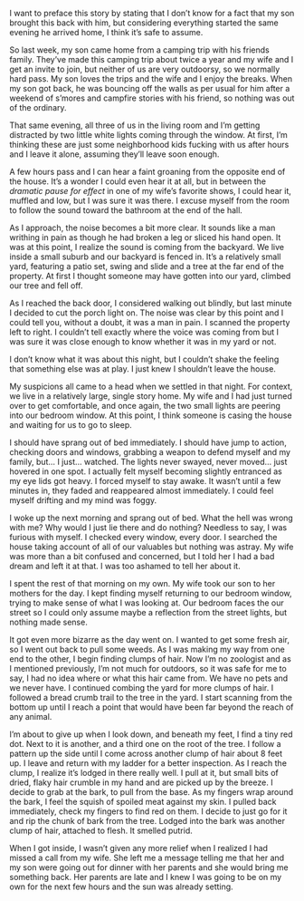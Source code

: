 I want to preface this story by stating that I don’t know for a fact that my son brought this back with him, but considering everything started the same evening he arrived home, I think it’s safe to assume.

So last week, my son came home from a camping trip with his friends family. They’ve made this camping trip about twice a year and my wife and I get an invite to join, but neither of us are very outdoorsy, so we normally hard pass. My son loves the trips and the wife and I enjoy the breaks. When my son got back, he was bouncing off the walls as per usual for him after a weekend of s’mores and campfire stories with his friend, so nothing was out of the ordinary. 

That same evening, all three of us in the living room and I’m getting distracted by two little white lights coming through the window. At first, I’m thinking these are just some neighborhood kids fucking with us after hours and I leave it alone, assuming they’ll leave soon enough. 

A few hours pass and I can hear a faint groaning from the opposite end of the house. It’s a wonder I could even hear it at all, but in between the *dramatic pause for effect* in one of my wife’s favorite shows, I could hear it, muffled and low, but I was sure it was there. I excuse myself from the room to follow the sound toward the bathroom at the end of the hall. 

As I approach, the noise becomes a bit more clear. It sounds like a man writhing in pain as though he had broken a leg or sliced his hand open. It was at this point, I realize the sound is coming from the backyard. We live inside a small suburb and our backyard is fenced in. It’s a relatively small yard, featuring a patio set, swing and slide and a tree at the far end of the property. At first I thought someone may have gotten into our yard, climbed our tree and fell off. 

As I reached the back door, I considered walking out blindly, but last minute I decided to cut the porch light on. The noise was clear by this point and I could tell you, without a doubt, it was a man in pain. I scanned the property left to right. I couldn’t tell exactly where the voice was coming from but I was sure it was close enough to know whether it was in my yard or not.

I don’t know what it was about this night, but I couldn’t shake the feeling that something else was at play. I just knew I shouldn’t leave the house.

My suspicions all came to a head when we settled in that night. For context, we live in a relatively large, single story home. My wife and I had just turned over to get comfortable, and once again, the two small lights are peering into our bedroom window. At this point, I think someone is casing the house and waiting for us to go to sleep.

I should have sprang out of bed immediately. I should have jump to action, checking doors and windows, grabbing a weapon to defend myself and my family, but… I just… watched. The lights never swayed, never moved… just hovered in one spot. I actually felt myself becoming slightly entranced as my eye lids got heavy. I forced myself to stay awake. It wasn’t until a few minutes in, they faded and reappeared almost immediately. I could feel myself drifting and my mind was foggy. 

I woke up the next morning and sprang out of bed. What the hell was wrong with me? Why would I just lie there and do nothing? Needless to say, I was furious with myself. I checked every window, every door. I searched the house taking account of all of our valuables but nothing was astray. My wife was more than a bit confused and concerned, but I told her I had a bad dream and left it at that. I was too ashamed to tell her about it.

I spent the rest of that morning on my own. My wife took our son to her mothers for the day. I kept finding myself returning to our bedroom window, trying to make sense of what I was looking at. Our bedroom faces the our street so I could only assume maybe a reflection from the street lights, but nothing made sense.

It got even more bizarre as the day went on. I wanted to get some fresh air, so I went out back to pull some weeds. As I was making my way from one end to the other, I begin finding clumps of hair. Now I’m no zoologist and as I mentioned previously, I’m not much for outdoors, so it was safe for me to say, I had no idea where or what this hair came from. We have no pets and we never have. I continued combing the yard for more clumps of hair. I followed a bread crumb trail to the tree in the yard. I start scanning from the bottom up until I reach a point that would have been far beyond the reach of any animal. 

I’m about to give up when I look down, and beneath my feet, I find a tiny red dot. Next to it is another, and a third one on the root of the tree. I follow a pattern up the side until I come across another clump of hair about 8 feet up. I leave and return with my ladder for a better inspection. As I reach the clump, I realize it’s lodged in there really well. I pull at it, but small bits of dried, flaky hair crumble in my hand and are picked up by the breeze. I decide to grab at the bark, to pull from the base. As my fingers wrap around the bark, I feel the squish of spoiled meat against my skin. I pulled back immediately, check my fingers to find red on them. I decide to just go for it and rip the chunk of bark from the tree. Lodged into the bark was another clump of hair, attached to flesh. It smelled putrid. 

When I got inside, I wasn’t given any more relief when I realized I had missed a call from my wife. She left me a message telling me that her and my son were going out for dinner with her parents and she would bring me something back. Her parents are late and I knew I was going to be on my own for the next few hours and the sun was already setting.